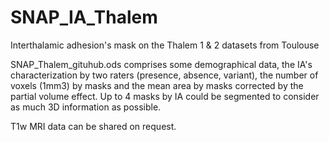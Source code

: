 # SNAP_IA_Thalem
Interthalamic adhesion's mask on the Thalem 1 &amp; 2 datasets from Toulouse

SNAP_Thalem_gituhub.ods comprises some demographical data, the IA's characterization by two raters (presence, absence, variant), the number of voxels (1mm3) by masks and the mean area by masks corrected by the partial volume effect. Up to 4 masks by IA could be segmented to consider as much 3D information as possible. 

T1w MRI data can be shared on request. 
